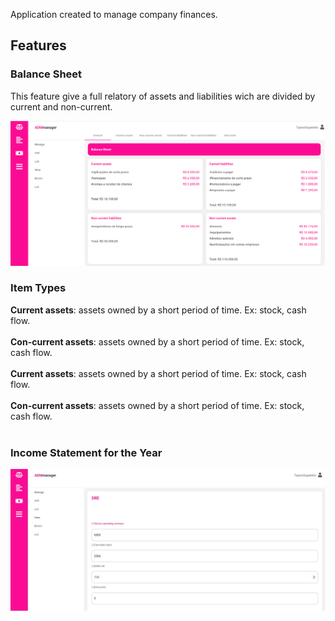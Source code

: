 Application created to manage company finances.

## Features

### Balance Sheet

This feature give a full relatory of assets and liabilities wich are divided by current and non-current.

![balance sheet](img.jpg)


### Item Types
**Current assets**: assets owned by a short period of time. Ex: stock, cash flow. <br/> <br/>
**Con-current assets**: assets owned by a short period of time. Ex: stock, cash flow. <br/> <br/>
**Current assets**: assets owned by a short period of time. Ex: stock, cash flow. <br/> <br/>
**Con-current assets**: assets owned by a short period of time. Ex: stock, cash flow. <br/> <br/>

### Income Statement for the Year


![income statement for the year](img2.jpg)

